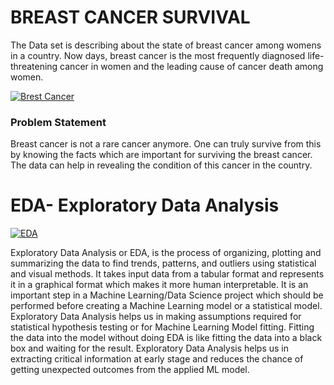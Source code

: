 # BREAST CANCER SURVIVAL 

The Data set is describing about the state of breast cancer among womens in a country.
Now days, breast cancer is the most frequently diagnosed life-threatening cancer in women and the leading cause of cancer death among women. 

[![Brest  Cancer ](http://www.siparent.com/wp-content/uploads/2015/10/breast-cancer.jpg "Brest  Cancer ")](http://www.siparent.com/wp-content/uploads/2015/10/breast-cancer.jpg "Brest  Cancer ")

### Problem Statement

 Breast cancer is not a rare cancer anymore. One can truly survive from this by knowing the facts which are important for surviving the breast cancer. The data can help in revealing the condition of  this cancer in the country.
 
 # EDA- Exploratory Data Analysis 

[![EDA](http://blog.k2analytics.co.in/wp-content/uploads/2016/12/Exploratory_Data_Analysis.png "EDA")](http://blog.k2analytics.co.in/wp-content/uploads/2016/12/Exploratory_Data_Analysis.png "EDA")


Exploratory Data Analysis or EDA, is the process of organizing, plotting and summarizing the data to find trends, patterns, and outliers using statistical and visual methods. It takes input data from a tabular format and represents it in a graphical format which makes it more human interpretable. It is an important step in a Machine Learning/Data Science project which should be performed before creating a Machine Learning model or a statistical model. Exploratory Data Analysis helps us in making assumptions required for statistical hypothesis testing or for Machine Learning Model fitting.
Fitting the data into the model without doing EDA is like fitting the data into a black box and waiting for the result. Exploratory Data Analysis helps us in extracting critical information at early stage and reduces the chance of getting unexpected outcomes from the applied ML model.
